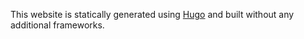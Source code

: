 This website is statically generated using [Hugo](https://gohugo.io/) and built without any additional frameworks.
